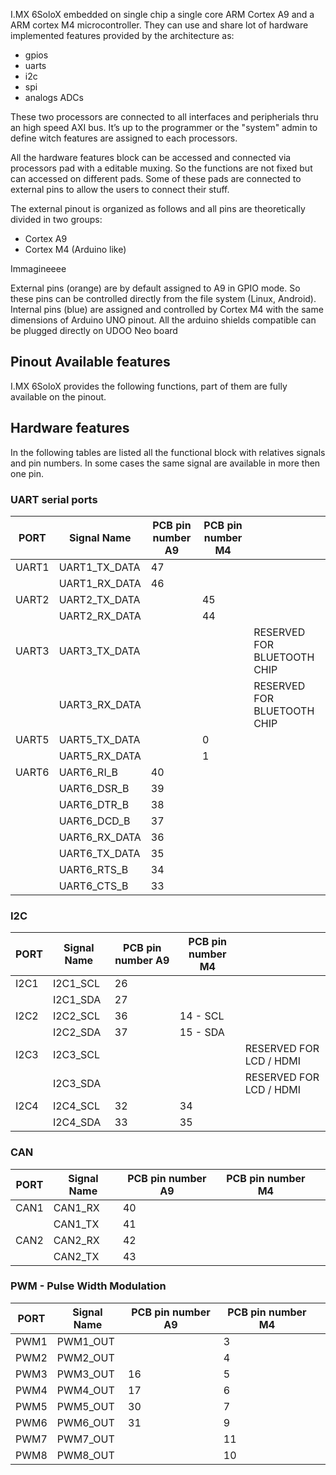 I.MX 6SoloX embedded on single chip a single core ARM Cortex A9 and a ARM cortex M4 microcontroller. They can use and share lot of hardware implemented features provided by the architecture as:
* gpios
* uarts
* i2c
* spi
* analogs ADCs

These two processors are connected to all interfaces and peripherials thru an high speed AXI bus. It’s up to the programmer or the "system" admin to define witch features are assigned to each processors.

All the hardware features block can be accessed and connected via processors pad with a editable muxing. So the functions are not fixed but can accessed on different pads.
Some of these pads are connected to external pins to allow the users to connect their stuff.

The external pinout is organized as follows and all pins are theoretically divided in two groups:
* Cortex A9
* Cortex M4 (Arduino like) 

Immagineeee

External pins (orange) are by default assigned to A9 in GPIO mode. So these pins can be controlled directly from the file system (Linux, Android).
Internal pins (blue) are assigned and controlled by Cortex M4 with the same dimensions of Arduino UNO pinout. All the arduino shields compatible can be plugged directly on UDOO Neo board

## Pinout Available features

I.MX 6SoloX provides the following functions, part of them are fully available on the pinout. 

## Hardware features
In the following tables are listed all the functional block with relatives signals and pin numbers.
In some cases the same signal are available in more then one pin.

### UART serial ports
| PORT  | Signal Name   | PCB pin number A9 | PCB pin number M4 |                             |
|-------|---------------|-------------------|-------------------|-----------------------------|
| UART1 | UART1_TX_DATA | 47                |                   |                             |
|       | UART1_RX_DATA | 46                |                   |                             |
| UART2 | UART2_TX_DATA |                   | 45                |                             |
|       | UART2_RX_DATA |                   | 44                |                             |
| UART3 | UART3_TX_DATA |                   |                   | RESERVED FOR BLUETOOTH CHIP |
|       | UART3_RX_DATA |                   |                   | RESERVED FOR BLUETOOTH CHIP |
| UART5 | UART5_TX_DATA |                   | 0                 |                             |
|       | UART5_RX_DATA |                   | 1                 |                             |
| UART6 | UART6_RI_B    | 40                |                   |                             |
|       | UART6_DSR_B   | 39                |                   |                             |
|       | UART6_DTR_B   | 38                |                   |                             |
|       | UART6_DCD_B   | 37                |                   |                             |
|       | UART6_RX_DATA | 36                |                   |                             |
|       | UART6_TX_DATA | 35                |                   |                             |
|       | UART6_RTS_B   | 34                |                   |                             |
|       | UART6_CTS_B   | 33                |                   |                             |


### I2C
| PORT  | Signal Name   | PCB pin number A9 | PCB pin number M4 |                             |
|-------|---------------|-------------------|-------------------|-----------------------------|
| I2C1  | I2C1_SCL      | 26                |                   |                             |
|       | I2C1_SDA      | 27                |                   |                             |
| I2C2  | I2C2_SCL      | 36                | 14 - SCL          |                             |
|       | I2C2_SDA      | 37                | 15 - SDA          |                             |
| I2C3  | I2C3_SCL      |                   |                   | RESERVED FOR LCD / HDMI     |
|       | I2C3_SDA      |                   |                   | RESERVED FOR LCD / HDMI     |
| I2C4  | I2C4_SCL      | 32                | 34                |                             |
|       | I2C4_SDA      | 33                | 35                |                             |


### CAN
| PORT  | Signal Name  | PCB pin number A9 | PCB pin number M4 |                             |
|-------|--------------|-------------------|-------------------|-----------------------------|
| CAN1  | CAN1_RX      | 40                |                   |                             |
|       | CAN1_TX      | 41                |                   |                             |
| CAN2  | CAN2_RX      | 42                |                   |                             |
|       | CAN2_TX      | 43                |                   |                             |

### PWM - Pulse Width Modulation
| PORT  | Signal Name   | PCB pin number A9 | PCB pin number M4 |                             |
|-------|---------------|-------------------|-------------------|-----------------------------|
| PWM1  | PWM1_OUT      |                   | 3                 |                             |
| PWM2  | PWM2_OUT      |                   | 4                 |                             |
| PWM3  | PWM3_OUT      | 16                | 5                 |                             |
| PWM4  | PWM4_OUT      | 17                | 6                 |                             |
| PWM5  | PWM5_OUT      | 30                | 7                 |                             |
| PWM6  | PWM6_OUT      | 31                | 9                 |                             |
| PWM7  | PWM7_OUT      |                   | 11                |                             |
| PWM8  | PWM8_OUT      |                   | 10                |                             |
